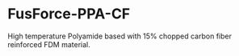 # FusForce-PPA-CF
High temperature Polyamide based with 15% chopped carbon fiber reinforced FDM material.
